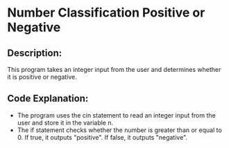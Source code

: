 # Number Classification Positive or Negative
## Description:
This program takes an integer input from the user and determines whether it is positive or negative.

## Code Explanation:
  -  The program uses the cin statement to read an integer input from the user and store it in the variable n.
  -  The if statement checks whether the number is greater than or equal to 0. If true, it outputs "positive". If false, it outputs "negative".

